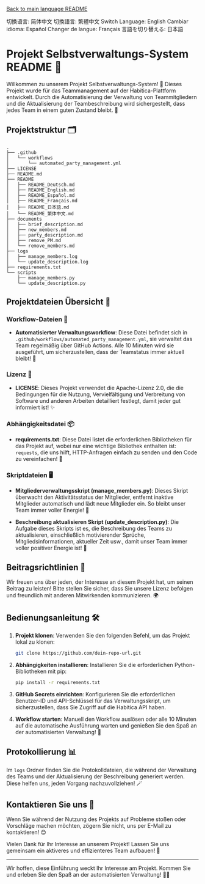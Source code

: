 [Back to main language README](README.md)

切换语言: 简体中文
切換語言: 繁體中文
Switch Language: English
Cambiar idioma: Español
Changer de langue: Français
言語を切り替える: 日本語

# Projekt Selbstverwaltungs-System README 🌟

Willkommen zu unserem Projekt Selbstverwaltungs-System! 🎉 Dieses Projekt wurde für das Teammanagement auf der Habitica-Plattform entwickelt. Durch die Automatisierung der Verwaltung von Teammitgliedern und die Aktualisierung der Teambeschreibung wird sichergestellt, dass jedes Team in einem guten Zustand bleibt. 👏

## Projektstruktur 🗂️

```
.
├── .github
│   └── workflows
│       └── automated_party_management.yml
├── LICENSE
├── README.md
├── README
│   ├── README_Deutsch.md
│   ├── README_English.md
│   ├── README_Español.md
│   ├── README_Français.md
│   ├── README_日本語.md
│   └── README_繁体中文.md
├── documents
│   ├── brief_description.md
│   ├── new_members.md
│   ├── party_description.md
│   ├── remove_PM.md
│   └── remove_members.md
├── logs
│   ├── manage_members.log
│   └── update_description.log
├── requirements.txt
└── scripts
    ├── manage_members.py
    └── update_description.py
```

## Projektdateien Übersicht 📁

### Workflow-Dateien 🔄
- **Automatisierter Verwaltungsworkflow**: Diese Datei befindet sich in `.github/workflows/automated_party_management.yml`, sie verwaltet das Team regelmäßig über GitHub Actions. Alle 10 Minuten wird sie ausgeführt, um sicherzustellen, dass der Teamstatus immer aktuell bleibt! 💼

### Lizenz 📜
- **LICENSE**: Dieses Projekt verwendet die Apache-Lizenz 2.0, die die Bedingungen für die Nutzung, Vervielfältigung und Verbreitung von Software und anderen Arbeiten detailliert festlegt, damit jeder gut informiert ist! ✨

### Abhängigkeitsdatei 📦
- **requirements.txt**: Diese Datei listet die erforderlichen Bibliotheken für das Projekt auf, wobei nur eine wichtige Bibliothek enthalten ist: `requests`, die uns hilft, HTTP-Anfragen einfach zu senden und den Code zu vereinfachen! 🚀

### Skriptdateien 🖥️
- **Mitgliederverwaltungsskript (manage_members.py)**: Dieses Skript überwacht den Aktivitätsstatus der Mitglieder, entfernt inaktive Mitglieder automatisch und lädt neue Mitglieder ein. So bleibt unser Team immer voller Energie! 💪

- **Beschreibung aktualisieren Skript (update_description.py)**: Die Aufgabe dieses Skripts ist es, die Beschreibung des Teams zu aktualisieren, einschließlich motivierender Sprüche, Mitgliedsinformationen, aktueller Zeit usw., damit unser Team immer voller positiver Energie ist! 🌈

## Beitragsrichtlinien 🤝

Wir freuen uns über jeden, der Interesse an diesem Projekt hat, um seinen Beitrag zu leisten! Bitte stellen Sie sicher, dass Sie unsere Lizenz befolgen und freundlich mit anderen Mitwirkenden kommunizieren. 🌍

## Bedienungsanleitung 🛠️

1. **Projekt klonen**: Verwenden Sie den folgenden Befehl, um das Projekt lokal zu klonen:
   ```bash
   git clone https://github.com/dein-repo-url.git
   ```

2. **Abhängigkeiten installieren**: Installieren Sie die erforderlichen Python-Bibliotheken mit pip:
   ```bash
   pip install -r requirements.txt
   ```

3. **GitHub Secrets einrichten**: Konfigurieren Sie die erforderlichen Benutzer-ID und API-Schlüssel für das Verwaltungsskript, um sicherzustellen, dass Sie Zugriff auf die Habitica API haben.

4. **Workflow starten**: Manuell den Workflow auslösen oder alle 10 Minuten auf die automatische Ausführung warten und genießen Sie den Spaß an der automatisierten Verwaltung! 🥳

## Protokollierung 📊

Im `logs` Ordner finden Sie die Protokolldateien, die während der Verwaltung des Teams und der Aktualisierung der Beschreibung generiert werden. Diese helfen uns, jeden Vorgang nachzuvollziehen! 🪄

## Kontaktieren Sie uns 📧

Wenn Sie während der Nutzung des Projekts auf Probleme stoßen oder Vorschläge machen möchten, zögern Sie nicht, uns per E-Mail zu kontaktieren! 😊

Vielen Dank für Ihr Interesse an unserem Projekt! Lassen Sie uns gemeinsam ein aktiveres und effizienteres Team aufbauen! 🎊

---

Wir hoffen, diese Einführung weckt Ihr Interesse am Projekt. Kommen Sie und erleben Sie den Spaß an der automatisierten Verwaltung! 🚀✨